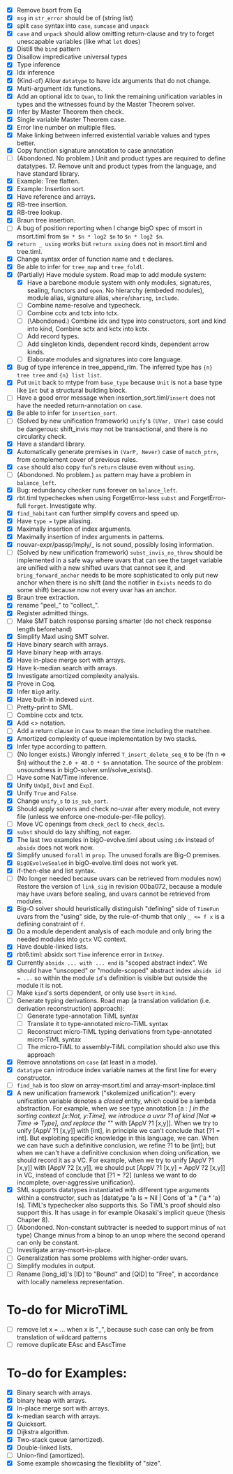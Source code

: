 - [x] Remove bsort from Eq 
- [x] `msg` in `str_error` should be of (string list)
- [x] split `case` syntax into `case`, `sumcase` and `unpack`
- [x] `case` and `unpack` should allow omitting return-clause and try to forget unescapable variables (like what `let` does)
- [x] Distill the `bind` pattern
- [x] Disallow impredicative universal types
- [x] Type inference
- [x] Idx inference
- [x] \(Kind-of) Allow `datatype` to have idx arguments that do not change.
- [x] Multi-argument idx functions.
- [x] Add an optional idx to `Quan`, to link the remaining unification variables in types and the witnesses found by the Master Theorem solver.
- [x] Infer by Master Theorem then check.
- [x] Single variable Master Theorem case.
- [x] Error line number on multiple files.
- [x] Make linking between inferred existential variable values and types better.
- [x] Copy function signature annotation to case annotation
- [ ] \(Abondoned. No problem.) Unit and product types are required to define datatypes. 17. Remove unit and product types from the language, and have standard library.
- [x] Example: Tree flatten.
- [x] Example: Insertion sort.
- [x] Have reference and arrays.
- [x] RB-tree insertion.
- [x] RB-tree lookup.
- [x] Braun tree insertion.
- [ ] A bug of position reporting when I change bigO spec of msort in msort.timl from `$m * $n * log2 $n` to `$n * log2 $n`.
- [x] `return _ using` works but `return using` does not in msort.timl and tree.timl.
- [x] Change syntax order of function name and `t` declares.
- [x] Be able to infer for `tree_map` and `tree_foldl`.
- [x] \(Partially) Have module system.
    Road map to add module system:
    * [x] Have a barebone module system with only modules, signatures, sealing, functors and `open`. No hierarchy (embeded modules), module alias, signature alias, `where`/`sharing`, `include`.
    * [ ] Combine name-resolve and typecheck.
    * [ ] Combine cctx and tctx into tctx.
    * [ ] (\Abondoned.) Combine idx and type into constructors, sort and kind into kind, Combine sctx and kctx into kctx.
    * [ ] Add record types.
    * [ ] Add singleton kinds, dependent record kinds, dependent arrow kinds.
    * [ ] Elaborate modules and signatures into core language.
- [x] Bug of type inference in tree_append_rlm. The inferred type has `{n} tree tree` and `{n} list list`.
- [x] Put `Unit` back to mtype from `base_type` because `Unit` is not a base type like `Int` but a structural building block.
- [ ] Have a good error message when insertion_sort.timl/`insert` does not have the needed return-annotation on `case`.
- [x] Be able to infer for `insertion_sort`.
- [ ] \(Solved by new unification framework) `unify`'s `(UVar, UVar)` case could be dangerous: shift_invis may not be transactional, and there is no circularity check.
- [x] Have a standard library.
- [x] Automatically generate premises in `(VarP, Never)` case of `match_ptrn`, from complement cover of previous rules.
- [x] `case` should also copy `fun`'s `return` clause even without `using`.
- [ ] \(Abondoned. No problem.) `as` pattern may have a problem in `balance_left`.
- [x] Bug: redundancy checker runs forever on `balance_left`.
- [x] rbt.timl typecheckes when using ForgetError-less `subst` and ForgetError-full `forget`. Investigate why.
- [x] `find_habitant` can further simplify covers and speed up.
- [x] Have `type =` type aliasing.
- [x] Maximally insertion of index arguments.
- [x] Maximally insertion of index arguments in patterns.
- [x] nouvar-expr/passp/Imply/_ is not sound, possibly losing information.
- [ ] \(Solved by new unification framework) `subst_invis_no_throw` should be implemented in a safe way where uvars that can see the target variable are unified with a new shifted uvars that cannot see it, and `bring_forward_anchor` needs to be more sophisticated to only put new anchor when there is no shift (and the notifier in `Exists` needs to do some shift) because now not every uvar has an anchor.
- [x] Braun tree extraction.
- [x] rename "peel_" to "collect_".
- [x] Register admitted things.
- [ ] Make SMT batch response parsing smarter (do not check response length beforehand)
- [x] Simplify MaxI using SMT solver.
- [x] Have binary search with arrays.
- [x] Have binary heap with arrays.
- [x] Have in-place merge sort with arrays.
- [x] Have k-median search with arrays.
- [x] Investigate amortized complexity analysis.
- [x] Prove in Coq.
- [x] Infer `BigO` arity.
- [x] Have built-in indexed `uint`.
- [ ] Pretty-print to SML.
- [ ] Combine cctx and tctx.
- [x] Add <> notation.
- [ ] Add a return clause in `Case` to mean the time including the matchee.
- [x] Amortized complexity of queue implementation by two stacks.
- [x] Infer type according to pattern.
- [ ] \(No longer exists.) Wrongly inferred `T_insert_delete_seq_0` to be (fn n => $n) without the `2.0 + 48.0 * $n` annotation. The source of the problem: unsoundness in bigO-solver.sml/solve_exists(). 
- [ ] Have some Nat/Time inference.
- [x] Unify `UnOpI`, `DivI` and `ExpI`.
- [x] Unify `True` and `False`.
- [x] Change `unify_s` to `is_sub_sort`.
- [x] Should apply solvers and check no-uvar after every module, not every file (unless we enforce one-module-per-file policy). 
- [ ] Move VC openings from `check_decl` to `check_decls`.
- [x] `subst` should do lazy shifting, not eager.
- [x] The last two examples in bigO-evolve.timl about using `idx` instead of `absidx` does not work now.
- [x] Simplify unused `forall` in `prop`. The unused foralls are Big-O premises.
- [x] `BigOEvolveSealed` in bigO-evolve.timl does not work yet.
- [x] if-then-else and list syntax.
- [ ] \(No longer needed because uvars can be retrieved from modules now) Restore the version of `link_sig` in revision 00ba072, because a module may have uvars before sealing, and uvars cannot be retrieved from modules.
- [x] Big-O solver should heuristically distinguish "defining" side of `TimeFun` uvars from the "using" side, by the rule-of-thumb that only `_ <= f x` is a defining constraint of `f`.
- [x] Do a module dependent analysis of each module and only bring the needed modules into `gctx` VC context.
- [x] Have double-linked lists.
- [x] rbt6.timl:  absidx sort `Time` inference error in `IntKey`.
- [x] Currently `absidx ... with ... end` is "scoped abstract index". We should have "unscoped" or "module-scoped" abstract index `absidx id = ...` so within the module `id`'s definition is visible but outside the module it is not.
- [ ] Make `kind`'s sorts dependent, or only use `bsort` in `kind`.
- [ ] Generate typing derivations.
    Road map (a translation validation (i.e. derivation reconstruction) approach):
    * [ ] Generate type-annotation TiML syntax
    * [ ] Translate it to type-annotated micro-TiML syntax
    * [ ] Reconstruct micro-TiML typing derivations from type-annotated micro-TiML syntax
    * [ ] The micro-TiML to assembly-TiML compilation should also use this approach
- [x] Remove annotations on `case` (at least in a mode).
- [x] `datatype` can introduce index variable names at the first line for every constructor.
- [ ] `find_hab` is too slow on array-msort.timl and array-msort-inplace.timl
- [x] A new unification framework ("skolemized unification"): every unification variable denotes a *closed* entity, which could be a lambda abstraction. For example, when we see type annotation [a : _] in the sorting context [x:Nat, y:Time], we introduce a uvar ?1 of kind [Nat => Time => Type], and replace the "_" with [AppV ?1 [x,y]]. When we try to unify [AppV ?1 [x,y]] with [int], in principle we can't conclude that [?1 = int]. But exploiting specific knowledge in this language, we can. When we can have such a definitive conclusion, we refine ?1 to be [int]; but when we can't have a definitive conclusion when doing unification, we should record it as a VC. For example, when we try to unify [AppV ?1 [x,y]] with [AppV ?2 [x,y]], we should put [AppV ?1 [x,y] = AppV ?2 [x,y]] in VC, instead of conclude that [?1 = ?2] (unless we want to do incomplete, over-aggressive unification).
- [x] SML supports datatypes instantiated with different type arguments within a constructor, such as [datatype 'a ls = Nil | Cons of 'a * ('a * 'a) ls]. TiML's typechecker also supports this. So TiML's proof should also support this. It has usage in for example Okasaki's implicit queue (thesis Chapter 8).
- [ ] \(Abondoned. Non-constant subtracter is needed to support minus of `nat` type) Change minus from a binop to an unop where the second operand can only be constant.
- [ ] Investigate array-msort-in-place.
- [ ] Generalization has some problems with higher-order uvars.
- [ ] Simplify modules in output.
- [ ] Rename [long_id]'s [ID] to "Bound" and [QID] to "Free", in accordance with locally nameless representation.

# To-do for MicroTiML

- [ ] remove let x = ... when x is "_", because such case can only be from translation of wildcard patterns
- [ ] remove duplicate EAsc and EAscTime

# To-do for Examples:

- [x] Binary search with arrays.
- [x] binary heap with arrays.
- [x] In-place merge sort with arrays.
- [x] k-median search with arrays.
- [x] Quicksort.
- [x] Dijkstra algorithm.
- [x] Two-stack queue (amortized).
- [x] Double-linked lists.
- [ ] Union-find (amortized).
- [x] Some example showcasing the flexibility of "size".
